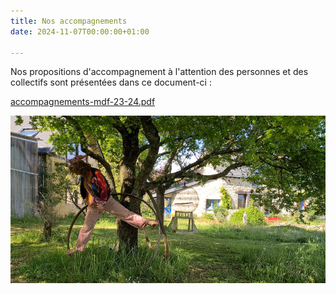 ```yaml
---
title: Nos accompagnements
date: 2024-11-07T00:00:00+01:00

---
```

Nos propositions d'accompagnement à l'attention des personnes et des collectifs sont présentées dans ce document-ci : 

[accompagnements-mdf-23-24.pdf](/uploads/accompagnements-mdf-23-24.pdf "accompagnements-mdf-23-24.pdf")

![](/uploads/recherche-arbre-et-cercle.jpg)
